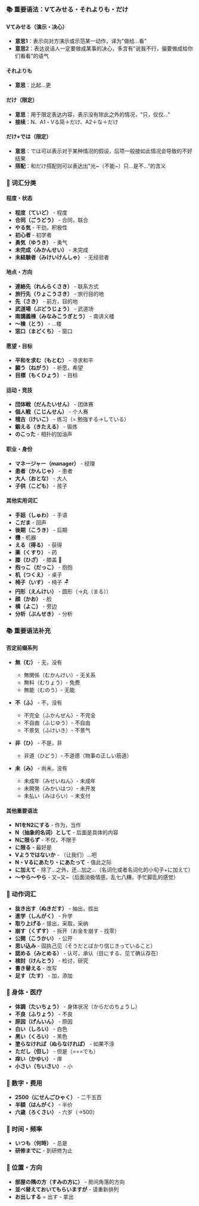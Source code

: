 ### 📚 重要语法：Vてみせる・それよりも・だけ

#### Vてみせる（演示・决心）
- **意思1**：表示向对方演示或示范某一动作，译为"做给...看"
- **意思2**：表达说话人一定要做成某事的决心，多含有"说我不行，偏要做成给你们看看"的语气

#### それよりも
- **意思**：比起...更

#### だけ（限定）
- **意思**：用于限定表达内容，表示没有除此之外的情况，"只，仅仅..."
- **接续**：N、A1・Vる简＋だけ、A2＋な＋だけ

#### だけ+では（限定）
- **意思**：では可以表示对于某种情况的假设，后项一般接如此情况会导致的不好结果
- **搭配**：和だけ搭配则可以表达出"光~（不能~）只...是不..."的含义

### 📝 词汇分类

#### 程度・状态
- **程度（ていど）** - 程度
- **合同（ごうどう）** - 合同，联合
- **やる気** - 干劲，积极性
- **初心者** - 初学者
- **勇気（ゆうき）** - 勇气
- **未完成（みかんせい）** - 未完成
- **未経験者（みけいけんしゃ）** - 无经验者

#### 地点・方向
- **連絡先（れんらくさき）** - 联系方式
- **旅行先（りょこうさき）** - 旅行目的地
- **先（さき）** - 前方，目的地
- **武道場（ぶどうじょう）** - 武道场
- **南講義棟（みなみこうぎとう）** - 南讲义楼
- **〜棟（とう）** - ...楼
- **窓口（まどくち）** - 窗口

#### 愿望・目标
- **平和を求む（もとむ）** - 寻求和平
- **願う（ねがう）** - 祈愿，希望
- **目標（もくひょう）** - 目标

#### 运动・竞技
- **団体戦（だんたいせん）** - 团体赛
- **個人戦（こじんせん）** - 个人赛
- **稽古（けいこ）** - 练习（= 勉強する→している）
- **鍛える（きたえる）** - 锻炼
- **のこった** - 相扑的加油声

#### 职业・身份
- **マネージャー（manager）** - 经理
- **患者（かんじゃ）** - 患者
- **大人（おとな）** - 大人
- **子供（こども）** - 孩子

#### 其他实用词汇
- **手話（しゅわ）** - 手语
- **こだま** - 回声
- **後期（こうき）** - 后期
- **機** - 机器
- **える（得る）** - 获得
- **薬（くすり）** - 药
- **膝（ひざ）** - 膝盖 🦵
- **抱っこ（だっこ）** - 抱抱
- **机（つくえ）** - 桌子
- **椅子（いす）** - 椅子 🪑
- **円形（えんけい）** - 圆形（→丸（まる））
- **顔（かお）** - 脸
- **横（よこ）** - 旁边
- **分析（ぶんせき）** - 分析

### 📚 重要语法补充

#### 否定前缀系列
- **無（む）** - 无，没有
  - 無関係（むかんけい）- 无关系
  - 無料（むりょう）- 免费
  - 無能（むのう）- 无能

- **不（ふ）** - 不，没有
  - 不完全（ふかんぜん）- 不完全
  - 不自由（ふじゆう）- 不自由
  - 不景気（ふけいき）- 不景气

- **非（ひ）** - 不是，非
  - 非道（ひどう）- 不道德（物事の正しい筋道）

- **未（み）** - 尚未，没有
  - 未成年（みせいねん）- 未成年
  - 未開発（みかいはつ）- 未开发
  - 未払い（みはらい）- 未支付

#### 其他重要语法
- **N1をN2にする** - 作为，当作
- **N（抽象的名词）として** - 后面是具体的内容
- **Nに限らず** - 不仅，不限于
- **に限る** - 最好是
- **Vようではないか** - （让我们）...吧
- **N・Vるにあたり・にあたって** - 值此之际
- **に加えて** - 除了...之外，还...加之...（名词化或者名词化的小句子+に加えて）
- **〜やら〜やら** - 又~又~（后面消极情感，乱七八糟，手忙脚乱的感觉）

### 📝 动作词汇
- **抜き出す（ぬきだす）** - 抽出，拔出
- **進学（しんがく）** - 升学
- **取り上げる** - 提出，采取，采纳
- **崩す（くずす）** - 拆开（お金を崩す - 找零）
- **公開（こうかい）** - 公开
- **思い込み** - 固执己见（そうだとばかり信じきっていること）
- **認める（みとめる）** - 认可，承认（目にする、见て确认存在）
- **検討（けんとう）** - 检讨，研究
- **書き替える** - 改写
- **足す（たす）** - 加，添加

### 📝 身体・医疗
- **体調（たいちょう）** - 身体状况（からだのちょうし）
- **不良（ふりょう）** - 不良
- **原因（げんいん）** - 原因
- **白い（しろい）** - 白色
- **黒い（くろい）** - 黑色
- **塗らなければ（ぬらなければ）** - 如果不涂
- **ただし（但し）** - 但是（===でも）
- **痒い（かゆい）** - 痒
- **小さい（ちいさい）** - 小

### 📝 数字・费用
- **2500（にせんごひゃく）** - 二千五百
- **半額（はんがく）** - 半价
- **六歳（ろくさい）** - 六岁（→500）

### 📝 时间・频率
- **いつも（何時）** - 总是
- **研修までに** - 到研修为止

### 📝 位置・方向
- **部屋の隅の方（すみの方に）** - 房间角落的方向
- **並べ替えておいてもらいますが** - 请重新排列
- **お出しする** = 出す - 拿出